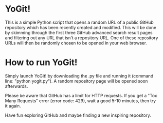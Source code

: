 # YoGit!
This is a simple Python script that opens a random URL of a public GitHub repository which has been recently created and modified. This will be done by skimming through the first three GitHub advanced search result pages and filtering out any URL that isn't a repository URL. One of these repository URLs will then be randomly chosen to be opened in your web browser.

# How to run YoGit!
Simply launch YoGit! by downloading the .py file and running it (command line: "python yogit.py"). A random repository page will be opened soon afterwards.

Please be aware that GitHub has a limit for HTTP requests. If you get a "Too Many Requests" error (error code: 429), wait a good 5-10 minutes, then try it again.



Have fun exploring GitHub and maybe finding a new inspiring repository.
